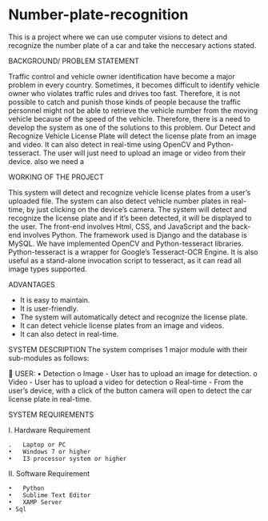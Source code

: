 # Number-plate-recognition
This is a project where we can use computer visions to detect and recognize the number plate of a car and take the neccesary actions stated.


BACKGROUND/ PROBLEM STATEMENT

Traffic control and vehicle owner identification have become a major problem in every country.  Sometimes, it becomes difficult to identify vehicle owner who violates traffic rules and drives too fast.
Therefore, it is not possible to catch and punish those kinds of people because the traffic personnel might not be able to retrieve the vehicle number from the moving vehicle because of the speed of the vehicle. Therefore, there is a need to develop the system as one of the solutions to this problem. 
Our Detect and Recognize Vehicle License Plate will detect the license plate from an image and video. It can also detect in real-time using OpenCV and Python-tesseract. The user will just need to upload an image or video from their device.
also we need a 

WORKING OF THE PROJECT 

This system will detect and recognize vehicle license plates from a user’s uploaded file. The system can also detect vehicle number plates in real-time, by just clicking on the device’s camera.
The system will detect and recognize the license plate and if it’s been detected, it will be displayed to the user. The front-end involves Html, CSS, and JavaScript and the back-end involves Python. The framework used is Django and the database is MySQL. 
We have implemented OpenCV and Python-tesseract libraries. Python-tesseract is a wrapper for Google’s Tesseract-OCR Engine. It is also useful as a stand-alone invocation script to tesseract, as it can read all image types supported.



ADVANTAGES

  -	It is easy to maintain.
  -	It is user-friendly.
  -	The system will automatically detect and recognize the license plate.
  -	It can detect vehicle license plates from an image and videos.
  -	It can also detect in real-time.
  
SYSTEM DESCRIPTION
The system comprises 1 major module with their sub-modules as follows:

	USER:
   •	Detection 
    o	Image 
    -	User has to upload an image for detection.
    o	Video 
    -	User has to upload a video for detection
    o	Real-time
    -	From the user’s device, with a click of the button camera will open to detect         the car license plate in real-time.  

SYSTEM REQUIREMENTS

I.	Hardware Requirement

    .	Laptop or PC
    •	Windows 7 or higher
    •	I3 processor system or higher
    
II.	Software Requirement

    •	Python
    •	Sublime Text Editor
    •	XAMP Server
    • Sql





